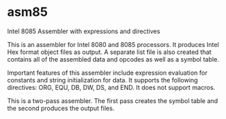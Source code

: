 # asm85
Intel 8085 Assembler with expressions and directives

This is an assembler for Intel 8080 and 8085 processors.  It produces Intel Hex format object files as output.  A separate list file is also created that contains all of the assembled data and opcodes as well as a symbol table.

Important features of this assembler include expression evaluation for constants and string initialization for data.  It supports the following directives: ORG, EQU, DB, DW, DS, and END.  It does not support macros.

This is a two-pass assembler.  The first pass creates the symbol table and the second produces the output files.
